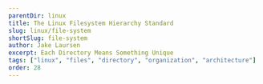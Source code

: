 ```yaml
---
parentDir: linux
title: The Linux Filesystem Hierarchy Standard
slug: linux/file-system
shortSlug: file-system
author: Jake Laursen
excerpt: Each Directory Means Something Unique
tags: ["linux", "files", "directory", "organization", "architecture"]
order: 28
---
```

